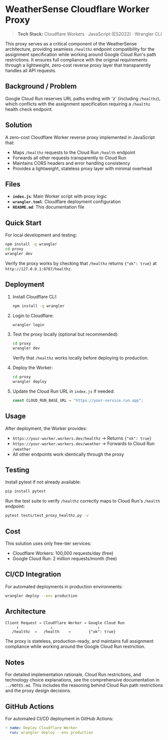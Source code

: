 # WeatherSense Cloudflare Worker Proxy

> **Tech Stack:** Cloudflare Workers · JavaScript (ES2022) · Wrangler CLI

This proxy serves as a critical component of the WeatherSense architecture, providing seamless `/healthz` endpoint compatibility for the assignment specification while working around Google Cloud Run's path restrictions. It ensures full compliance with the original requirements through a lightweight, zero-cost reverse proxy layer that transparently handles all API requests.

## Background / Problem

Google Cloud Run reserves URL paths ending with 'z' (including `/healthz`), which conflicts with the assignment specification requiring a `/healthz` health check endpoint.

## Solution

A zero-cost Cloudflare Worker reverse proxy implemented in JavaScript that:
- Maps `/healthz` requests to the Cloud Run `/health` endpoint
- Forwards all other requests transparently to Cloud Run
- Maintains CORS headers and error handling consistency
- Provides a lightweight, stateless proxy layer with minimal overhead

## Files

- **`index.js`**: Main Worker script with proxy logic
- **`wrangler.toml`**: Cloudflare deployment configuration
- **`README.md`**: This documentation file

## Quick Start

For local development and testing:

```bash
npm install -g wrangler
cd proxy
wrangler dev
```

Verify the proxy works by checking that `/healthz` returns `{"ok": true}` at `http://127.0.0.1:8787/healthz`.

## Deployment

1. Install Cloudflare CLI:
   ```bash
   npm install -g wrangler
   ```

2. Login to Cloudflare:
   ```bash
   wrangler login
   ```

3. Test the proxy locally (optional but recommended):
   ```bash
   cd proxy
   wrangler dev
   ```
   Verify that `/healthz` works locally before deploying to production.

4. Deploy the Worker:
   ```bash
   cd proxy
   wrangler deploy
   ```

5. Update the Cloud Run URL in `index.js` if needed:
   ```javascript
   const CLOUD_RUN_BASE_URL = "https://your-service.run.app";
   ```

## Usage

After deployment, the Worker provides:
- `https://your-worker.workers.dev/healthz` → Returns `{"ok": true}`
- `https://your-worker.workers.dev/weather` → Forwards to Cloud Run `/weather`
- All other endpoints work identically through the proxy

## Testing

Install pytest if not already available:
```bash
pip install pytest
```

Run the test suite to verify `/healthz` correctly maps to Cloud Run's `/health` endpoint:
```bash
pytest tests/test_proxy_healthz.py -v
```

## Cost

This solution uses only free-tier services:
- Cloudflare Workers: 100,000 requests/day (free)
- Google Cloud Run: 2 million requests/month (free)

## CI/CD Integration

For automated deployments in production environments:
```bash
wrangler deploy --env production
```

## Architecture

```
Client Request → Cloudflare Worker → Google Cloud Run
     ↓              ↓                    ↓
   /healthz  →   /health    →        {"ok": true}
```

The proxy is stateless, production-ready, and maintains full assignment compliance while working around the Google Cloud Run restriction.

## Notes

For detailed implementation rationale, Cloud Run restrictions, and technology choice explanations, see the comprehensive documentation in `../NOTES.md`. This includes the reasoning behind Cloud Run path restrictions and the proxy design decisions.

## GitHub Actions

For automated CI/CD deployment in GitHub Actions:

```yaml
- name: Deploy Cloudflare Worker
  run: wrangler deploy --env production
```
